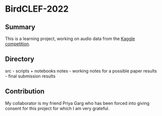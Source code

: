 # BirdCLEF-2022

## Summary
This is a learning project, working on audio data from the [Kaggle competition](https://www.kaggle.com/c/birdclef-2022).

## Directory 
src - scripts + notebooks
notes - working notes for a possible paper
results - final submission results

## Contribution
My collaborator is my friend Priya Garg who has been forced into giving consent for this project for which I am very grateful.
